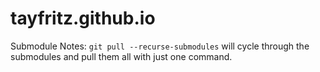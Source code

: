 # tayfritz.github.io

Submodule Notes:
`git pull --recurse-submodules` will cycle through the submodules and pull them all with just one command.

